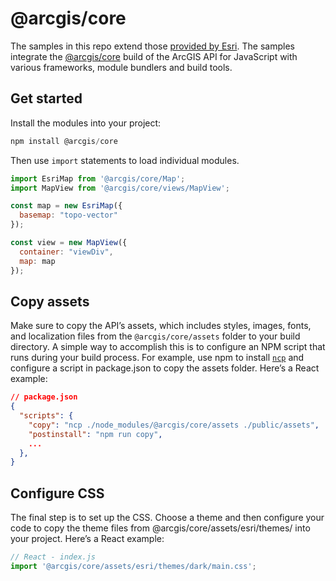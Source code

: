 # @arcgis/core

The samples in this repo extend those [provided by Esri](https://github.com/Esri/jsapi-resources/tree/master/esm-samples). The samples integrate the [@arcgis/core](https://www.npmjs.com/package/@arcgis/core) build of the ArcGIS API for JavaScript with various frameworks, module bundlers and build tools.

## Get started

Install the modules into your project:

```js
npm install @arcgis/core
```

Then use `import` statements to load individual modules.

```js
import EsriMap from '@arcgis/core/Map';
import MapView from '@arcgis/core/views/MapView';

const map = new EsriMap({
  basemap: "topo-vector"
});

const view = new MapView({
  container: "viewDiv",
  map: map
});
```

## Copy assets

Make sure to copy the API’s assets, which includes styles, images, fonts, and localization files from the `@arcgis/core/assets` folder to your build directory. A simple way to accomplish this is to configure an NPM script that runs during your build process. For example, use npm to install [`ncp`](https://www.npmjs.com/package/ncp) and configure a script in package.json to copy the assets folder. Here’s a React example:

```json
// package.json
{
  "scripts": {
    "copy": "ncp ./node_modules/@arcgis/core/assets ./public/assets",
    "postinstall": "npm run copy",
    ...
  },
}
```

## Configure CSS

The final step is to set up the CSS. Choose a theme and then configure your code to copy the theme files from @arcgis/core/assets/esri/themes/ into your project. Here’s a React example:

```js
// React - index.js
import '@arcgis/core/assets/esri/themes/dark/main.css';
```
